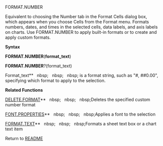 FORMAT.NUMBER

Equivalent to choosing the Number tab in the Format Cells dialog box,
which appears when you choose Cells from the Format menu. Formats
numbers, dates, and times in the selected cells, data labels, and axis
labels on charts. Use FORMAT.NUMBER to apply built-in formats or to
create and apply custom formats.

**Syntax**

**FORMAT.NUMBER**(**format\_text**)

**FORMAT.NUMBER**?(format\_text)

Format\_text**&nbsp;&nbsp;&nbsp;nbsp;&nbsp;&nbsp;&nbsp;nbsp;&nbsp;&nbsp;&nbsp;nbsp;&nbsp;is a format string, such as "\#,
\#\#0.00", specifying which format to apply to the selection.

**Related Functions**

[DELETE.FORMAT](DELETE.FORMAT.md)**&nbsp;&nbsp;&nbsp;nbsp;&nbsp;&nbsp;&nbsp;nbsp;&nbsp;&nbsp;&nbsp;nbsp;Deletes the specified custom number
format

[FONT.PROPERTIES](FONT.PROPERTIES.md)**&nbsp;&nbsp;&nbsp;nbsp;&nbsp;&nbsp;&nbsp;nbsp;&nbsp;&nbsp;&nbsp;nbsp;Applies a font to the selection

[FORMAT.TEXT](FORMAT.TEXT.md)**&nbsp;&nbsp;&nbsp;nbsp;&nbsp;&nbsp;&nbsp;nbsp;&nbsp;&nbsp;&nbsp;nbsp;Formats a sheet text box or a chart text
item



Return to [README](README.md)

